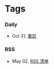 Tags
===

### Daily

- Oct 31, [重启](#!/blog/2015/restart)

### RSS

- May 02, [RSS 清单](#!/blog/2015/my-rss-subscriptions)
